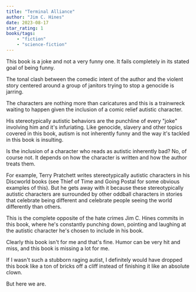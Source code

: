 ```yaml
---
title: "Terminal Alliance"
author: "Jim C. Hines"
date: 2023-08-17
star_rating: 1
books/tags:
    - "fiction"
    - "science-fiction"
---
```

This book is a joke and not a very funny one. It fails completely in its stated goal of being funny.

The tonal clash between the comedic intent of the author and the violent story centered around a group of janitors trying to stop a genocide is jarring.

The characters are nothing more than caricatures and this is a trainwreck waiting to happen given the inclusion of a comic relief autistic character.

His stereotypically autistic behaviors are the punchline of every "joke" involving him and it's infuriating. Like genocide, slavery and other topics covered in this book, autism is not inherently funny and the way it's tackled in this book is insulting.

Is the inclusion of a character who reads as autistic inherently bad? No, of course not. It depends on how the character is written and how the author treats them.

For example, Terry Pratchett writes stereotypically autistic characters in his Discworld books (see Thief of Time and Going Postal for some obvious examples of this). But he gets away with it because these stereotypically autistic characters are surrounded by other oddball characters in stories that celebrate being different and celebrate people seeing the world differently than others.

This is the complete opposite of the hate crimes Jim C. Hines commits in this book, where he's constantly punching down, pointing and laughing at the autistic character he's chosen to include in his book.

Clearly this book isn't for me and that's fine. Humor can be very hit and miss, and this book is missing a lot for me.

If I wasn't such a stubborn raging autist, I definitely would have dropped this book like a ton of bricks off a cliff instead of finishing it like an absolute clown.

But here we are.